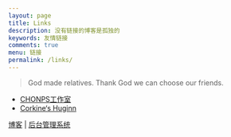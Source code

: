 ```yaml
---
layout: page
title: Links
description: 没有链接的博客是孤独的
keywords: 友情链接
comments: true
menu: 链接
permalink: /links/
---
```


> God made relatives. Thank God we can choose our friends.

* [CHONPS工作室](http://chonps.online;)
* [Corkine‘s Huginn](http://huginn.mazhangjing.com:3000)

[博客](/) | [后台管理系统](/console)
